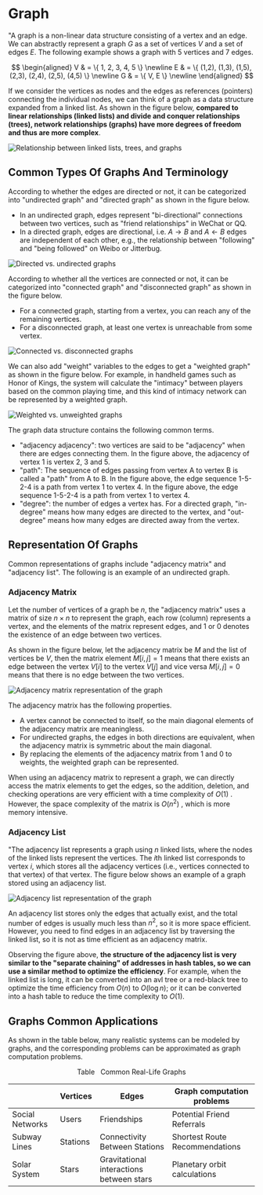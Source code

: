 # Graph

"A graph is a non-linear data structure consisting of a vertex and an edge. We can abstractly represent a graph $G$ as a set of vertices $V$ and a set of edges $E$. The following example shows a graph with 5 vertices and 7 edges.

$$
\begin{aligned}
V & = \{ 1, 2, 3, 4, 5 \} \newline
E & = \{ (1,2), (1,3), (1,5), (2,3), (2,4), (2,5), (4,5) \} \newline
G & = \{ V, E \} \newline
\end{aligned}
$$

If we consider the vertices as nodes and the edges as references (pointers) connecting the individual nodes, we can think of a graph as a data structure expanded from a linked list. As shown in the figure below, **compared to linear relationships (linked lists) and divide and conquer relationships (trees), network relationships (graphs) have more degrees of freedom and thus are more complex**.

![Relationship between linked lists, trees, and graphs](graph.assets/linkedlist_tree_graph.png)

## Common Types Of Graphs And Terminology

According to whether the edges are directed or not, it can be categorized into "undirected graph" and "directed graph" as shown in the figure below.

- In an undirected graph, edges represent "bi-directional" connections between two vertices, such as "friend relationships" in WeChat or QQ.
- In a directed graph, edges are directional, i.e. $A \rightarrow B$ and $A \leftarrow B$ edges are independent of each other, e.g., the relationship between "following" and "being followed" on Weibo or Jitterbug.

![Directed vs. undirected graphs](graph.assets/directed_graph.png)

According to whether all the vertices are connected or not, it can be categorized into "connected graph" and "disconnected graph" as shown in the figure below.

- For a connected graph, starting from a vertex, you can reach any of the remaining vertices.
- For a disconnected graph, at least one vertex is unreachable from some vertex.

![Connected vs. disconnected graphs](graph.assets/connected_graph.png)

We can also add "weight" variables to the edges to get a "weighted graph" as shown in the figure below. For example, in handheld games such as Honor of Kings, the system will calculate the "intimacy" between players based on the common playing time, and this kind of intimacy network can be represented by a weighted graph.

![Weighted vs. unweighted graphs](graph.assets/weighted_graph.png)

The graph data structure contains the following common terms.

- "adjacency adjacency": two vertices are said to be "adjacency" when there are edges connecting them. In the figure above, the adjacency of vertex 1 is vertex 2, 3 and 5.
- "path": The sequence of edges passing from vertex A to vertex B is called a "path" from A to B. In the figure above, the edge sequence 1-5-2-4 is a path from vertex 1 to vertex 4. In the figure above, the edge sequence 1-5-2-4 is a path from vertex 1 to vertex 4.
- "degree": the number of edges a vertex has. For a directed graph, "in-degree" means how many edges are directed to the vertex, and "out-degree" means how many edges are directed away from the vertex.

## Representation Of Graphs

Common representations of graphs include "adjacency matrix" and "adjacency list". The following is an example of an undirected graph.

### Adjacency Matrix

Let the number of vertices of a graph be $n$, the "adjacency matrix" uses a matrix of size $n \times n$ to represent the graph, each row (column) represents a vertex, and the elements of the matrix represent edges, and $1$ or $0$ denotes the existence of an edge between two vertices.

As shown in the figure below, let the adjacency matrix be $M$ and the list of vertices be $V$, then the matrix element $M[i, j] = 1$ means that there exists an edge between the vertex $V[i]$ to the vertex $V[j]$ and vice versa $M[i, j] = 0$ means that there is no edge between the two vertices.

![Adjacency matrix representation of the graph](graph.assets/adjacency_matrix.png)

The adjacency matrix has the following properties.

- A vertex cannot be connected to itself, so the main diagonal elements of the adjacency matrix are meaningless.
- For undirected graphs, the edges in both directions are equivalent, when the adjacency matrix is symmetric about the main diagonal.
- By replacing the elements of the adjacency matrix from $1$ and $0$ to weights, the weighted graph can be represented.

When using an adjacency matrix to represent a graph, we can directly access the matrix elements to get the edges, so the addition, deletion, and checking operations are very efficient with a time complexity of $O(1)$ . However, the space complexity of the matrix is $O(n^2)$ , which is more memory intensive.

### Adjacency List

"The adjacency list represents a graph using $n$ linked lists, where the nodes of the linked lists represent the vertices. The $i$th linked list corresponds to vertex $i$, which stores all the adjacency vertices (i.e., vertices connected to that vertex) of that vertex. The figure below shows an example of a graph stored using an adjacency list.

![Adjacency list representation of the graph](graph.assets/adjacency_list.png)

An adjacency list stores only the edges that actually exist, and the total number of edges is usually much less than $n^2$, so it is more space efficient. However, you need to find edges in an adjacency list by traversing the linked list, so it is not as time efficient as an adjacency matrix.

Observing the figure above, **the structure of the adjacency list is very similar to the "separate chaining" of addresses in hash tables, so we can use a similar method to optimize the efficiency**. For example, when the linked list is long, it can be converted into an avl tree or a red-black tree to optimize the time efficiency from $O(n)$ to $O(\log n)$; or it can be converted into a hash table to reduce the time complexity to $O(1)$.

## Graphs Common Applications

As shown in the table below, many realistic systems can be modeled by graphs, and the corresponding problems can be approximated as graph computation problems.

<p align="center"> Table <id> &nbsp; Common Real-Life Graphs </p>

|                 | Vertices | Edges                                    | Graph computation problems     |
| --------------- | -------- | ---------------------------------------- | ------------------------------ |
| Social Networks | Users    | Friendships                              | Potential Friend Referrals     |
| Subway Lines    | Stations | Connectivity Between Stations            | Shortest Route Recommendations |
| Solar System    | Stars    | Gravitational interactions between stars | Planetary orbit calculations   |

